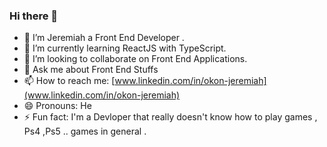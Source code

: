 ### Hi there 👋


- 🔭 I’m Jeremiah a Front End Developer . 
- 🌱 I’m currently learning ReactJS with TypeScript.
- 👯 I’m looking to collaborate on Front End Applications.
- 💬 Ask me about Front End Stuffs
- 📫 How to reach me: [www.linkedin.com/in/okon-jeremiah](www.linkedin.com/in/okon-jeremiah)
- 😄 Pronouns: He
- ⚡ Fun fact: I'm a Devloper that really doesn't know how to play games , Ps4 ,Ps5 .. games in general .
